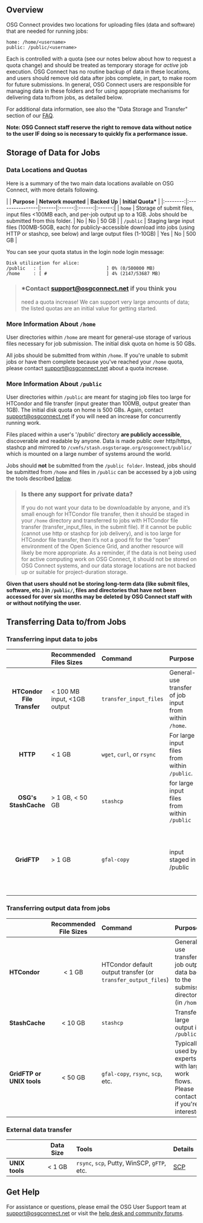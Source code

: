 [title]: - "Introduction to Data Management on OSG Connect"

## Overview

OSG Connect provides two locations for uploading files (data and software) that are 
needed for running jobs: 

    home: /home/<username>
    public: /public/<username>

Each is controlled with a quota (see our notes below about how to request a quota change) and should be treated as temporary storage for _active_ job execution. OSG Connect has no routine backup of data in these locations, and users should remove old data after jobs complete, in part, to make room for future submissions. In general, OSG Connect users are
 responsible for managing data in these folders and for using appropriate mechanisms 
 for delivering data to/from jobs, as detailed below. 

For additional data information, see also the "Data Storage and Transfer" section of 
our [FAQ](5000634384#data-storage-and-transfer). 

**Note: OSG Connect staff reserve the right to remove data without notice to the user IF doing so is necessary to quickly fix a performance issue.**

## Storage of Data for Jobs

### Data Locations and Quotas

Here is a summary of the two main data locations available on OSG Connect, with more 
details following. 

|   |  **Purpose** | **Network mounted** | **Backed Up** | **Initial Quota\*** |
|:--------:|:----------------|:------|:------:|:------:|:------:|
|  `home`  | Storage of submit files, input files <100MB each, and per-job output up to a 1GB.  Jobs should be submitted from this folder. | No | No | 50 GB |
|  `/public`  | Staging large input files (100MB-50GB, each) for publicly-accessible download into jobs (using HTTP or stashcp, see below) and large output files (1-10GB) | Yes | No | 500 GB |

You can see your quota status in the login node login message: 

```
Disk utilization for alice:
/public   : [                        ] 0% (0/500000 MB)
/home     : [ #                      ] 4% (2147/53687 MB)
```

> ### \*Contact [support@osgconnect.net](mailto:support@osgconnect.net) if you think you 
> need a quota increase! We can support very large amounts of data; the listed quotas 
> are an initial value for getting started. 

### More Information About `/home`

User directories within `/home` are meant for general-use storage of various files necessary for job submission. The initial disk quota on home is 50 GBs. 

All jobs should be submitted from within `/home`. If you're 
unable to submit jobs or have them complete because you've 
reached your `/home` quota, please 
contact [support@osgconnect.net](mailto:support@osgconnect.net) about a quota increase. 

### More Information About `/public`

User directories within `/public` are meant for staging job files too large for 
HTCondor and file transfer (input greater than 100MB, output greater than 1GB). The initial disk quota on home is 500 GBs. Again, contact [support@osgconnect.net](mailto:support@osgconnect.net) if you 
will need an increase for concurrently running work.

Files placed within a user's '/public' directory **are publicly accessible**, 
discoverable and readable by anyone. Data is made public over http/https, stashcp and mirrored to `/cvmfs/stash.osgstorage.org/osgconnect/public/` which is mounted on a large number of systems around the world.

Jobs should **not** be submitted from the `/public folder`. Instead, jobs should be 
submitted from `/home` and files in `/public` can be accessed by a job using the 
tools described [below](transferring-input-data-to-jobs). 

> ### Is there any support for private data?
> 
> If you do not want your data to be downloadable by anyone, and it’s small enough for
> HTCondor file transfer, then it should be staged in your `/home` directory and 
> transferred to jobs with HTCondor file transfer (transfer_input_files, in the submit 
> file). If it cannot be public (cannot use http or stashcp for job delivery), and is too
> large for HTCondor file transfer, then it’s not a good fit for the “open” environment of 
> the Open Science Grid, and another resource will likely be more appropriate. As a 
> reminder, if the data is not being used for active computing work on OSG Connect, it 
> should not be stored on OSG Connect systems, and our data storage locations are not 
> backed up or suitable for project-duration storage.

**Given that users should not be storing long-term data (like submit files, software, etc.) in `/public/`, files and directories that have not been accessed for over six months may be deleted by OSG Connect staff with or without notifying the user.**


## Transferring Data to/from Jobs
### Transferring input data to jobs

|         | **Recommended Files Sizes**| **Command** | **Purpose** | **Details**|
|:--------:|:------|:-----|:----------|:------|
| **HTCondor File Transfer** | < 100 MB input, <1GB output  | `transfer_input_files` | General-use transfer of job input from within `/home`. |[HTCondor File Transfer](https://support.opensciencegrid.org/support/solutions/articles/5000639787)|
| **HTTP** |  < 1 GB   | `wget`, `curl`, or `rsync`  | For large input files from within `/public`. |[HTTP Access](https://support.opensciencegrid.org/support/solutions/articles/5000639798)|
| **OSG's StashCache** |  > 1 GB, < 50 GB    | `stashcp` | for large input files from within `/public`| [StashCache](https://support.opensciencegrid.org/support/solutions/articles/12000002775)|
| **GridFTP** |  > 1 GB    | `gfal-copy` | input staged in /public | Typically used by experts with large work flows. Please contact us if you're interested. |


### Transferring output data from jobs

|         | **Recommended File Sizes**| **Command** | **Purpose** | **Details**|
|:---------|:------:|:-----|:----------|:------|
| **HTCondor**    | < 1 GB  | HTCondor default output transfer (or `transfer_output_files`) | General-use transfer of job output data back to the submission directory (in `/home`). |[HTCondor Transfer](https://support.opensciencegrid.org/support/solutions/articles/5000639787)|
| **StashCache**        |  < 10 GB   | `stashcp` | Transfer large output into `/public`|  [StashCache](https://support.opensciencegrid.org/support/solutions/articles/12000002775) |
| **GridFTP or UNIX tools**        |  < 50 GB   | `gfal-copy`, `rsync`, `scp`, etc. | Typically used by experts with large work flows. Please contact us if you're interested.|

### External data transfer

|  | **Data Size**| **Tools** |**Details**|
|:------------|:-------:|:------|:------| 
|**UNIX tools** | < 1 GB | `rsync`, `scp`, Putty, WinSCP, `gFTP`, etc.  |[SCP](https://support.opensciencegrid.org/support/solutions/articles/5000634376) |


## Get Help
For assistance or questions, please email the OSG User Support team  at [support@osgconnect.net](mailto:support@osgconnect.net) or visit the [help desk and community forums](http://support.opensciencegrid.org).



 

